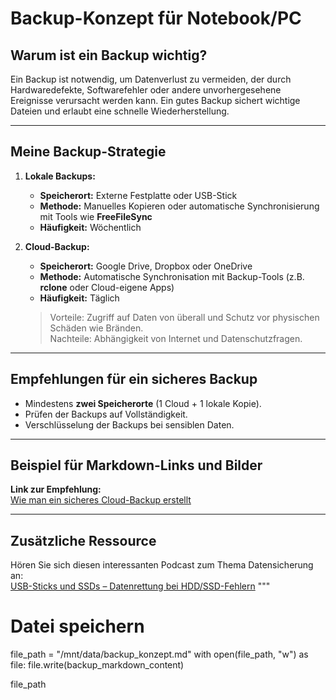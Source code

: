 
# Backup-Konzept für Notebook/PC

## Warum ist ein Backup wichtig?
Ein Backup ist notwendig, um Datenverlust zu vermeiden, der durch Hardwaredefekte, Softwarefehler oder andere unvorhergesehene Ereignisse verursacht werden kann. Ein gutes Backup sichert wichtige Dateien und erlaubt eine schnelle Wiederherstellung.

---

## Meine Backup-Strategie

1. **Lokale Backups:**
   - **Speicherort:** Externe Festplatte oder USB-Stick  
   - **Methode:** Manuelles Kopieren oder automatische Synchronisierung mit Tools wie **FreeFileSync**  
   - **Häufigkeit:** Wöchentlich  

2. **Cloud-Backup:**
   - **Speicherort:** Google Drive, Dropbox oder OneDrive  
   - **Methode:** Automatische Synchronisation mit Backup-Tools (z.B. **rclone** oder Cloud-eigene Apps)  
   - **Häufigkeit:** Täglich  

   > Vorteile: Zugriff auf Daten von überall und Schutz vor physischen Schäden wie Bränden.  
   > Nachteile: Abhängigkeit von Internet und Datenschutzfragen.  

---

## Empfehlungen für ein sicheres Backup
- Mindestens **zwei Speicherorte** (1 Cloud + 1 lokale Kopie).  
- Prüfen der Backups auf Vollständigkeit.  
- Verschlüsselung der Backups bei sensiblen Daten.  

---

## Beispiel für Markdown-Links und Bilder

**Link zur Empfehlung:**  
[Wie man ein sicheres Cloud-Backup erstellt](https://gitlab.com/ch-tbz-it/Stud/m231/-/blob/master/05_Backup/05_Sicheres%20Cloud-Backup.md)  



---

## Zusätzliche Ressource  
Hören Sie sich diesen interessanten Podcast zum Thema Datensicherung an:  
[USB-Sticks und SSDs – Datenrettung bei HDD/SSD-Fehlern](https://www.heise.de/news/USB-Sticks-und-SSDs-ab-1-TByte-Datenrettung-bei-HDD-SSD-Fehlern-c-t-uplink-9304485.html)
"""

# Datei speichern
file_path = "/mnt/data/backup_konzept.md"
with open(file_path, "w") as file:
    file.write(backup_markdown_content)

file_path
